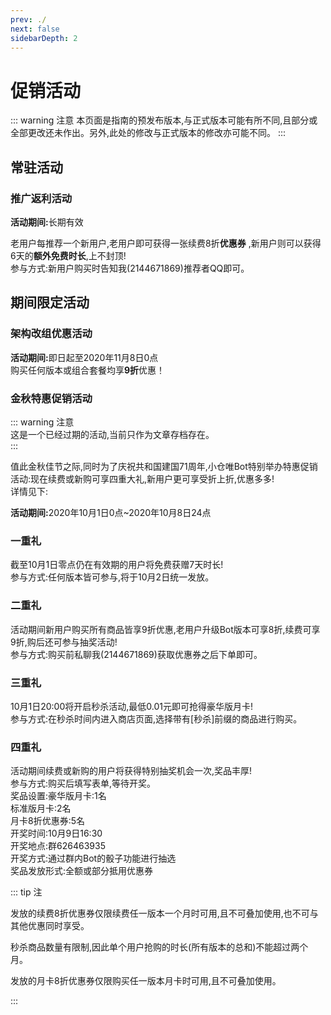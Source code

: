 ```yaml
---
prev: ./
next: false
sidebarDepth: 2
---
```

# 促销活动
::: warning 注意
本页面是指南的预发布版本,与正式版本可能有所不同,且部分或全部更改还未作出。另外,此处的修改与正式版本的修改亦可能不同。
:::
## 常驻活动
### 推广返利活动
<b>活动期间:</b>长期有效

老用户每推荐一个新用户,老用户即可获得一张续费8折<b>优惠券</B><Badge text="1" type="warning"/> ,新用户则可以获得6天的<b>额外免费时长</b>,上不封顶!  
参与方式:新用户购买时告知我(2144671869)推荐者QQ即可。


## 期间限定活动
### 架构改组优惠活动
<b>活动期间:</b>即日起至2020年11月8日0点  
购买任何版本或组合套餐均享<b>9折</b>优惠！  
### 金秋特惠促销活动
::: warning 注意  
这是一个已经过期的活动,当前只作为文章存档存在。  
:::  

值此金秋佳节之际,同时为了庆祝共和国建国71周年,小仓唯Bot特别举办特惠促销活动:现在续费或新购可享四重大礼,新用户更可享受折上折,优惠多多!  
详情见下:

<b>活动期间:</b>2020年10月1日0点~2020年10月8日24点

### 一重礼
截至10月1日零点仍在有效期的用户将免费获赠7天时长!  
参与方式:任何版本皆可参与,将于10月2日统一发放。

### 二重礼
活动期间新用户购买所有商品皆享9折优惠,老用户升级Bot版本可享8折,续费可享9折,购后还可参与抽奖活动!  
参与方式:购买前私聊我(2144671869)获取优惠券之后下单即可。

### 三重礼
10月1日20:00将开启秒杀活动,最低0.01元即可抢得豪华版月卡<Badge text="2" type="warning"/>!  
参与方式:在秒杀时间内进入商店页面,选择带有[秒杀]前缀的商品进行购买。

### 四重礼
活动期间续费或新购的用户将获得特别抽奖机会一次,奖品丰厚!  
参与方式:购买后填写表单,等待开奖。  
奖品设置:豪华版月卡:1名  
标准版月卡:2名  
月卡8折优惠券<Badge text="3" type="warning"/>:5名  
开奖时间:10月9日16:30  
开奖地点:群626463935  
开奖方式:通过群内Bot的骰子功能进行抽选  
奖品发放形式:全额或部分抵用优惠券

::: tip 注
<p><Badge text="1" type="warning"/>发放的续费8折优惠券仅限续费任一版本一个月时可用,且不可叠加使用,也不可与其他优惠同时享受。</p>    
<p><Badge text="2" type="warning"/>秒杀商品数量有限制,因此单个用户抢购的时长(所有版本的总和)不能超过两个月。</p>    
<p><Badge text="3" type="warning"/>发放的月卡8折优惠券仅限购买任一版本月卡时可用,且不可叠加使用。</p>      
:::